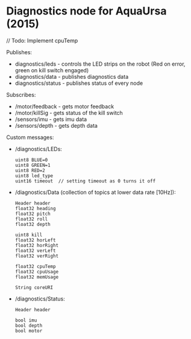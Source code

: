 # Diagnostics node for AquaUrsa (2015)

// Todo: Implement cpuTemp

Publishes:
* diagnostics/leds - controls the LED strips on the robot (Red on error, green on kill switch engaged)
* diagnostics/data - publishes diagnostics data
* diagnostics/status - publishes status of every node

Subscribes:
* /motor/feedback - gets motor feedback
* /motor/killSig - gets status of the kill switch
* /sensors/imu - gets imu data
* /sensors/depth - gets depth data

Custom messages:
* /diagnostics/LEDs:

	```
	uint8 BLUE=0
	uint8 GREEN=1
	uint8 RED=2
	uint8 led_type
	uint16 timeout  // setting timeout as 0 turns it off
	```
* /diagnostics/Data (collection of topics at lower data rate [10Hz]):
	```
	Header header
	float32 heading
	float32 pitch
	float32 roll
	float32 depth

	uint8 kill
	float32 horLeft
	float32 horRight
	float32 verLeft
	float32 verRight

	float32 cpuTemp
	float32 cpuUsage
	float32 memUsage

	String coreURI
	```
* /diagnostics/Status:
	```
	Header header

	bool imu
	bool depth
	bool motor
	```
